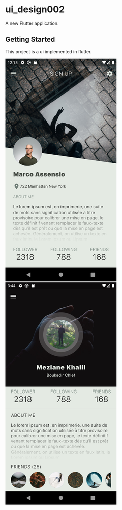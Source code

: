 # ui_design002

A new Flutter application.

## Getting Started

This project is a ui implemented in flutter.<br/>

<img src="github/Screenshot1.png" width="350"> <br/>
<img src="github/Screenshot3.png" width="350">